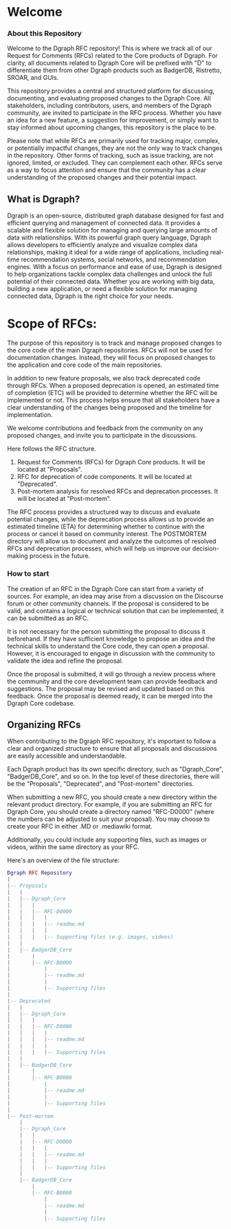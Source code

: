 # Welcome

### About this Repository

Welcome to the Dgraph RFC repository! This is where we track all of our Request for Comments (RFCs) related to the Core
products of Dgraph. For clarity, all documents related to Dgraph Core will be prefixed with "D" to differentiate them
from other Dgraph products such as BadgerDB, Ristretto, SROAR, and GUIs.

This repository provides a central and structured platform for discussing, documenting, and evaluating proposed changes
to the Dgraph Core. All stakeholders, including contributors, users, and members of the Dgraph community, are invited to
participate in the RFC process. Whether you have an idea for a new feature, a suggestion for improvement, or simply want
to stay informed about upcoming changes, this repository is the place to be.

Please note that while RFCs are primarily used for tracking major, complex, or potentially impactful changes, they are
not the only way to track changes in the repository. Other forms of tracking, such as issue tracking, are not ignored,
limited, or excluded. They can complement each other. RFCs serve as a way to focus attention and ensure that the
community has a clear understanding of the proposed changes and their potential impact.

## What is Dgraph?

Dgraph is an open-source, distributed graph database designed for fast and efficient querying and management of
connected data. It provides a scalable and flexible solution for managing and querying large amounts of data with
relationships. With its powerful graph query language, Dgraph allows developers to efficiently analyze and visualize
complex data relationships, making it ideal for a wide range of applications, including real-time recommendation systems,
social networks, and recommendation engines. With a focus on performance and ease of use, Dgraph is designed to help
organizations tackle complex data challenges and unlock the full potential of their connected data. Whether you are
working with big data, building a new application, or need a flexible solution for managing connected data, Dgraph is the
right choice for your needs.

# Scope of RFCs:

The purpose of this repository is to track and manage proposed changes to the core code of the main Dgraph repositories.
RFCs will not be used for documentation changes. Instead, they will focus on proposed changes to the application and
core code of the main repositories.

In addition to new feature proposals, we also track deprecated code through RFCs. When a proposed deprecation is opened,
an estimated time of completion (ETC) will be provided to determine whether the RFC will be implemented or not. This
process helps ensure that all stakeholders have a clear understanding of the changes being proposed and the timeline
for implementation.

We welcome contributions and feedback from the community on any proposed changes, and invite you to participate in the
discussions.

Here follows the RFC structure.

1. Request for Comments (RFCs) for Dgraph Core products. It will be located at "Proposals".
2. RFC for deprecation of code components. It will be located at "Deprecated".
3. Post-mortem analysis for resolved RFCs and deprecation processes. It will be located at "Post-mortem".

The RFC process provides a structured way to discuss and evaluate potential changes, while the deprecation process allows
us to provide an estimated timeline (ETA) for determining whether to continue with the process or cancel it based on
community interest. The POSTMORTEM directory will allow us to document and analyze the outcomes of resolved RFCs and
deprecation processes, which will help us improve our decision-making process in the future.

### How to start

The creation of an RFC in the Dgraph Core can start from a variety of sources. For example, an idea may arise from a
discussion on the Discourse forum or other community channels. If the proposal is considered to be valid, and contains a
logical or technical solution that can be implemented, it can be submitted as an RFC.

It is not necessary for the person submitting the proposal to discuss it beforehand. If they have sufficient knowledge
to propose an idea and the technical skills to understand the Core code, they can open a proposal. However, it is
encouraged to engage in discussion with the community to validate the idea and refine the proposal.

Once the proposal is submitted, it will go through a review process where the community and the core development team
can provide feedback and suggestions. The proposal may be revised and updated based on this feedback. Once the proposal
is deemed ready, it can be merged into the Dgraph Core codebase.


## Organizing RFCs

When contributing to the Dgraph RFC repository, it's important to follow a clear and organized structure to ensure that
all proposals and discussions are easily accessible and understandable.

Each Dgraph product has its own specific directory, such as "Dgraph_Core", "BadgerDB_Core", and so on. In the top level
of these directories, there will be the "Proposals", "Deprecated", and "Post-mortem" directories.

When submitting a new RFC, you should create a new directory within the relevant product directory. For example, if you
are submitting an RFC for Dgraph Core, you should create a directory named "RFC-D0000" (where the numbers can be
adjusted to suit your proposal). You may choose to create your RFC in either .MD or .mediawiki format.

Additionally, you could include any supporting files, such as images or videos, within the same directory as your RFC.

Here's an overview of the file structure:

```lua
Dgraph RFC Repository
|
|-- Proposals
|   |
|   |-- Dgraph_Core
|   |   |
|   |   |-- RFC-D0000
|   |   |   |
|   |   |   |-- readme.md
|   |   |   |
|   |   |   |-- Supporting files (e.g. images, videos)
|   |
|   |-- BadgerDB_Core
|       |
|       |-- RFC-B0000
|           |
|           |-- readme.md
|           |
|           |-- Supporting files
|
|-- Deprecated
|   |
|   |-- Dgraph_Core
|   |   |
|   |   |-- RFC-D0000
|   |   |   |
|   |   |   |-- readme.md
|   |   |   |
|   |   |   |-- Supporting files
|   |
|   |-- BadgerDB_Core
|       |
|       |-- RFC-B0000
|           |
|           |-- readme.md
|           |
|           |-- Supporting files
|
|-- Post-mortem
    |
    |-- Dgraph_Core
    |   |
    |   |-- RFC-D0000
    |   |   |
    |   |   |-- readme.md
    |   |   |
    |   |   |-- Supporting files
    |
    |-- BadgerDB_Core
        |
        |-- RFC-B0000
            |
            |-- readme.md
            |
            |-- Supporting files
```
